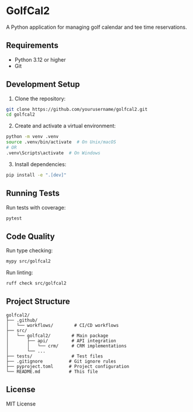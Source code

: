 # GolfCal2

A Python application for managing golf calendar and tee time reservations.

## Requirements

- Python 3.12 or higher
- Git

## Development Setup

1. Clone the repository:
```bash
git clone https://github.com/yourusername/golfcal2.git
cd golfcal2
```

2. Create and activate a virtual environment:
```bash
python -m venv .venv
source .venv/bin/activate  # On Unix/macOS
# OR
.venv\Scripts\activate  # On Windows
```

3. Install dependencies:
```bash
pip install -e ".[dev]"
```

## Running Tests

Run tests with coverage:
```bash
pytest
```

## Code Quality

Run type checking:
```bash
mypy src/golfcal2
```

Run linting:
```bash
ruff check src/golfcal2
```

## Project Structure

```
golfcal2/
├── .github/
│   └── workflows/        # CI/CD workflows
├── src/
│   └── golfcal2/        # Main package
│       ├── api/         # API integration
│       │   └── crm/     # CRM implementations
│       └── ...
├── tests/               # Test files
├── .gitignore          # Git ignore rules
├── pyproject.toml      # Project configuration
└── README.md           # This file
```

## License

MIT License 